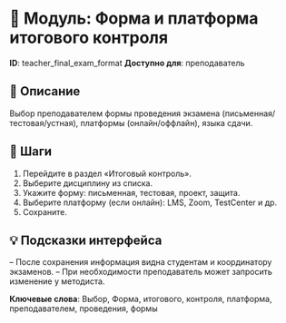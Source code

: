 # 📘 Модуль: Форма и платформа итогового контроля
**ID**: teacher_final_exam_format
**Доступно для**: преподаватель

## 📝 Описание
Выбор преподавателем формы проведения экзамена (письменная/тестовая/устная), платформы (онлайн/оффлайн), языка сдачи.

## 🩜 Шаги
1. Перейдите в раздел «Итоговый контроль».
2. Выберите дисциплину из списка.
3. Укажите форму: письменная, тестовая, проект, защита.
4. Выберите платформу (если онлайн): LMS, Zoom, TestCenter и др.
5. Сохраните.

## 💡 Подсказки интерфейса
– После сохранения информация видна студентам и координатору экзаменов.
– При необходимости преподаватель может запросить изменение у методиста.

**Ключевые слова**: Выбор, Форма, итогового, контроля, платформа, преподавателем, проведения, формы
